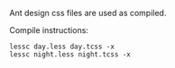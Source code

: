 Ant design css files are used as compiled.

Compile instructions:

```
lessc day.less day.tcss -x
lessc night.less night.tcss -x
```
